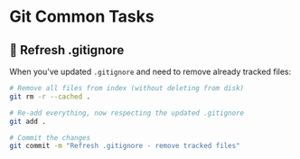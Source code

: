 # Git Common Tasks

## 🔄 Refresh .gitignore

When you've updated `.gitignore` and need to remove already tracked files:

```bash
# Remove all files from index (without deleting from disk)
git rm -r --cached .

# Re-add everything, now respecting the updated .gitignore
git add .

# Commit the changes
git commit -m "Refresh .gitignore - remove tracked files"
```
